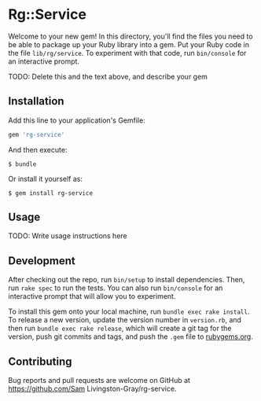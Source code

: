 # Rg::Service

Welcome to your new gem! In this directory, you'll find the files you need to be able to package up your Ruby library into a gem. Put your Ruby code in the file `lib/rg/service`. To experiment with that code, run `bin/console` for an interactive prompt.

TODO: Delete this and the text above, and describe your gem

## Installation

Add this line to your application's Gemfile:

```ruby
gem 'rg-service'
```

And then execute:

    $ bundle

Or install it yourself as:

    $ gem install rg-service

## Usage

TODO: Write usage instructions here

## Development

After checking out the repo, run `bin/setup` to install dependencies. Then, run `rake spec` to run the tests. You can also run `bin/console` for an interactive prompt that will allow you to experiment.

To install this gem onto your local machine, run `bundle exec rake install`. To release a new version, update the version number in `version.rb`, and then run `bundle exec rake release`, which will create a git tag for the version, push git commits and tags, and push the `.gem` file to [rubygems.org](https://rubygems.org).

## Contributing

Bug reports and pull requests are welcome on GitHub at https://github.com/Sam Livingston-Gray/rg-service.

